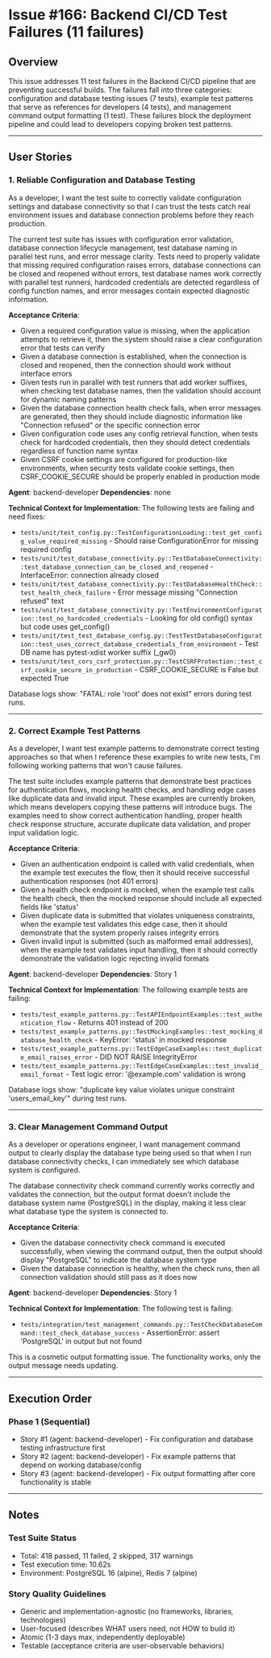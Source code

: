 # Issue #166: Backend CI/CD Test Failures (11 failures)

## Overview
This issue addresses 11 test failures in the Backend CI/CD pipeline that are preventing successful builds. The failures fall into three categories: configuration and database testing issues (7 tests), example test patterns that serve as references for developers (4 tests), and management command output formatting (1 test). These failures block the deployment pipeline and could lead to developers copying broken test patterns.

---

## User Stories

### 1. Reliable Configuration and Database Testing
As a developer, I want the test suite to correctly validate configuration settings and database connectivity so that I can trust the tests catch real environment issues and database connection problems before they reach production.

The current test suite has issues with configuration error validation, database connection lifecycle management, test database naming in parallel test runs, and error message clarity. Tests need to properly validate that missing required configuration raises errors, database connections can be closed and reopened without errors, test database names work correctly with parallel test runners, hardcoded credentials are detected regardless of config function names, and error messages contain expected diagnostic information.

**Acceptance Criteria**:
- Given a required configuration value is missing, when the application attempts to retrieve it, then the system should raise a clear configuration error that tests can verify
- Given a database connection is established, when the connection is closed and reopened, then the connection should work without interface errors
- Given tests run in parallel with test runners that add worker suffixes, when checking test database names, then the validation should account for dynamic naming patterns
- Given the database connection health check fails, when error messages are generated, then they should include diagnostic information like "Connection refused" or the specific connection error
- Given configuration code uses any config retrieval function, when tests check for hardcoded credentials, then they should detect credentials regardless of function name syntax
- Given CSRF cookie settings are configured for production-like environments, when security tests validate cookie settings, then CSRF_COOKIE_SECURE should be properly enabled in production mode

**Agent**: backend-developer
**Dependencies**: none

**Technical Context for Implementation**:
The following tests are failing and need fixes:
- `tests/unit/test_config.py::TestConfigurationLoading::test_get_config_value_required_missing` - Should raise ConfigurationError for missing required config
- `tests/unit/test_database_connectivity.py::TestDatabaseConnectivity::test_database_connection_can_be_closed_and_reopened` - InterfaceError: connection already closed
- `tests/unit/test_database_connectivity.py::TestDatabaseHealthCheck::test_health_check_failure` - Error message missing "Connection refused" text
- `tests/unit/test_database_connectivity.py::TestEnvironmentConfiguration::test_no_hardcoded_credentials` - Looking for old config() syntax but code uses get_config()
- `tests/unit/test_test_database_config.py::TestTestDatabaseConfiguration::test_uses_correct_database_credentials_from_environment` - Test DB name has pytest-xdist worker suffix (_gw0)
- `tests/unit/test_cors_csrf_protection.py::TestCSRFProtection::test_csrf_cookie_secure_in_production` - CSRF_COOKIE_SECURE is False but expected True

Database logs show: "FATAL: role 'root' does not exist" errors during test runs.

---

### 2. Correct Example Test Patterns
As a developer, I want test example patterns to demonstrate correct testing approaches so that when I reference these examples to write new tests, I'm following working patterns that won't cause failures.

The test suite includes example patterns that demonstrate best practices for authentication flows, mocking health checks, and handling edge cases like duplicate data and invalid input. These examples are currently broken, which means developers copying these patterns will introduce bugs. The examples need to show correct authentication handling, proper health check response structure, accurate duplicate data validation, and proper input validation logic.

**Acceptance Criteria**:
- Given an authentication endpoint is called with valid credentials, when the example test executes the flow, then it should receive successful authentication responses (not 401 errors)
- Given a health check endpoint is mocked, when the example test calls the health check, then the mocked response should include all expected fields like 'status'
- Given duplicate data is submitted that violates uniqueness constraints, when the example test validates this edge case, then it should demonstrate that the system properly raises integrity errors
- Given invalid input is submitted (such as malformed email addresses), when the example test validates input handling, then it should correctly demonstrate the validation logic rejecting invalid formats

**Agent**: backend-developer
**Dependencies**: Story 1

**Technical Context for Implementation**:
The following example tests are failing:
- `tests/test_example_patterns.py::TestAPIEndpointExamples::test_authentication_flow` - Returns 401 instead of 200
- `tests/test_example_patterns.py::TestMockingExamples::test_mocking_database_health_check` - KeyError: 'status' in mocked response
- `tests/test_example_patterns.py::TestEdgeCaseExamples::test_duplicate_email_raises_error` - DID NOT RAISE IntegrityError
- `tests/test_example_patterns.py::TestEdgeCaseExamples::test_invalid_email_format` - Test logic error: '@example.com' validation is wrong

Database logs show: "duplicate key value violates unique constraint 'users_email_key'" during test runs.

---

### 3. Clear Management Command Output
As a developer or operations engineer, I want management command output to clearly display the database type being used so that when I run database connectivity checks, I can immediately see which database system is configured.

The database connectivity check command currently works correctly and validates the connection, but the output format doesn't include the database system name (PostgreSQL) in the display, making it less clear what database type the system is connected to.

**Acceptance Criteria**:
- Given the database connectivity check command is executed successfully, when viewing the command output, then the output should display "PostgreSQL" to indicate the database system type
- Given the database connection is healthy, when the check runs, then all connection validation should still pass as it does now

**Agent**: backend-developer
**Dependencies**: Story 1

**Technical Context for Implementation**:
The following test is failing:
- `tests/integration/test_management_commands.py::TestCheckDatabaseCommand::test_check_database_success` - AssertionError: assert 'PostgreSQL' in output but not found

This is a cosmetic output formatting issue. The functionality works, only the output message needs updating.

---

## Execution Order

### Phase 1 (Sequential)
- Story #1 (agent: backend-developer) - Fix configuration and database testing infrastructure first
- Story #2 (agent: backend-developer) - Fix example patterns that depend on working database/config
- Story #3 (agent: backend-developer) - Fix output formatting after core functionality is stable

---

## Notes

### Test Suite Status
- Total: 418 passed, 11 failed, 2 skipped, 317 warnings
- Test execution time: 10.62s
- Environment: PostgreSQL 16 (alpine), Redis 7 (alpine)

### Story Quality Guidelines
- Generic and implementation-agnostic (no frameworks, libraries, technologies)
- User-focused (describes WHAT users need, not HOW to build it)
- Atomic (1-3 days max, independently deployable)
- Testable (acceptance criteria are user-observable behaviors)
